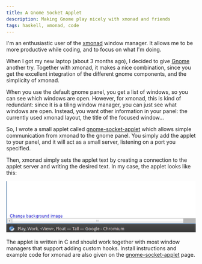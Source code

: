 ```yaml
---
title: A Gnome Socket Applet
description: Making Gnome play nicely with xmonad and friends
tags: haskell, xmonad, code
---
```


I'm an enthusiastic user of the [xmonad] window manager. It allows me to be more
productive while coding, and to focus on what I'm doing.

[xmonad]: http://xmonad.org/

When I got my new laptop (about 3 months ago), I decided to give [Gnome] another
try. Together with xmonad, it makes a nice combination, since you get the
excellent integration of the different gnome components, and the simplicity of
xmonad.  

[Gnome]: http://www.gnome.org/

When you use the default gnome panel, you get a list of windows, so you can see
which windows are open. However, for xmonad, this is kind of redundant: since it
is a tiling window manager, you can just see what windows are open. Instead, you
want other information in your panel: the currently used xmonad layout, the
title of the focused window...

So, I wrote a small applet called [gnome-socket-applet] which allows simple
communication from xmonad to the gnome panel. You simply add the applet to your
panel, and it will act as a small server, listening on a port you specified.

[gnome-socket-applet]: http://github.com/jaspervdj/gnome-socket-applet 

Then, xmonad simply sets the applet text by creating a connection to the applet
server and writing the desired text. In my case, the applet looks like this:

![Screenshot of the applet](/images/2011-02-26-gnome-socket-applet.png)

The applet is written in C and should work together with most window managers
that support adding custom hooks. Install instructions and example code for
xmonad are also given on the [gnome-socket-applet] page.
